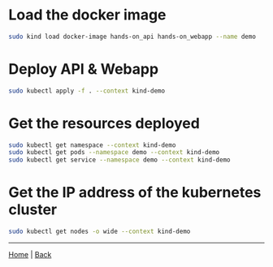 
# Load the docker image
```bash
sudo kind load docker-image hands-on_api hands-on_webapp --name demo
```

# Deploy API & Webapp

```bash
sudo kubectl apply -f . --context kind-demo
```


# Get the resources deployed

```bash
sudo kubectl get namespace --context kind-demo
sudo kubectl get pods --namespace demo --context kind-demo
sudo kubectl get service --namespace demo --context kind-demo
```


# Get the IP address of the kubernetes cluster
```bash
sudo kubectl get nodes -o wide --context kind-demo
```


---
[Home](/README.md) | [Back](../README.md)